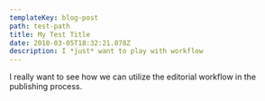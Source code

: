 ```yaml
---
templateKey: blog-post
path: test-path
title: My Test Title
date: 2018-03-05T18:32:21.078Z
description: I *just* want to play with workflow
---
```

I really want to see how we can utilize the editorial workflow in the publishing process.

